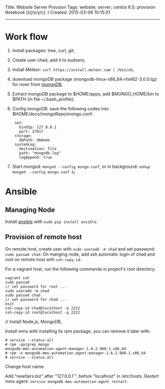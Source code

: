 Title: Website Server Provsion
Tags: website; server; centos 6.5; provision
Notebook [t/j/o/y/c]: t
Created: 2015-03-06 10:15:01

------

# Work flow

1. Install packages: tree, curl, git;

1. Create user chad, add it to sudoers;

1. Install Meteor: `curl https://install.meteor.com | /bin/sh`;

1. download mongoDB package (mongodb-linux-x86_64-rhel62-3.0.0.tgz for now) from [mongoDB](https://www.mongodb.org/);

1. Extract mongoDB package to $HOME/apps, add $MONGO_HOME/bin to $PATH
    (in file ~/.bash_profile);

1. Config mongoDB: save the following codes into $HOME/docs/mongoRepo/mongo.conf:
 
        net:
          bindIp: 127.0.0.1
          port: 27017
        storage:
          dbPath: dbHome
        systemLog:
          destination: file
          path: "mongodb.log"
          logAppend: true

1. Start mongod: `mongod --config mongo.conf`, or in background: `nohup mongod --config mongo.conf &`;

# Ansible

## Managing Node

Install [ansible](http://www.ansible.com/) with `sudo pip install ansible`.

## Provision of remote host

On remote host, create user with `sudo useradd -m chad`
and set password: `sudo passwd chad`.
On manging node, add ssh automatic login of chad and root on remote host with `ssh-copy-id`.

For a vagrant host, run the following commands in project's root directory:

    vagrant ssh
    sudo passwd
    // set password for root ...
    sudo useradd -m chad
    sudo passwd chad
    // set password for chad ...
    exit
    ssh-copy-id chad@localhost -p 2222
    ssh-copy-id root@localhost -p 2222

// Install Node.js, MongoDB, 





Install mms with installing its rpm package,
you can remove it later with:

    # service --status-all
    # rpm -qa|grep mongo
    mongodb-mms-automation-agent-manager-1.6.2.960-1.x86_64
    # rpm -e mongodb-mms-automation-agent-manager-1.6.2.960-1.x86_64
    # service --status-all

Change host name:

Add "newfairs.biz" after "127.0.0.1  ", before "localhost" in /etc/hosts.
Restart mms agent: `service mongodb-mms-automation-agent restart`.
